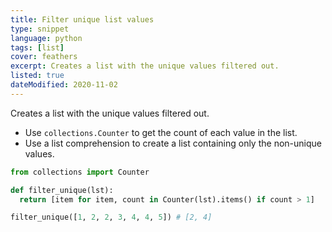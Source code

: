 ```yaml
---
title: Filter unique list values
type: snippet
language: python
tags: [list]
cover: feathers
excerpt: Creates a list with the unique values filtered out.
listed: true
dateModified: 2020-11-02
---
```


Creates a list with the unique values filtered out.

- Use `collections.Counter` to get the count of each value in the list.
- Use a list comprehension to create a list containing only the non-unique values.

```py
from collections import Counter

def filter_unique(lst):
  return [item for item, count in Counter(lst).items() if count > 1]

filter_unique([1, 2, 2, 3, 4, 4, 5]) # [2, 4]
```

